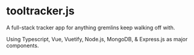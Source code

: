 # tooltracker.js
A full-stack tracker app for anything gremlins keep walking off with.

Using Typescript, Vue, Vuetify, Node.js, MongoDB, & Express.js as major components.

